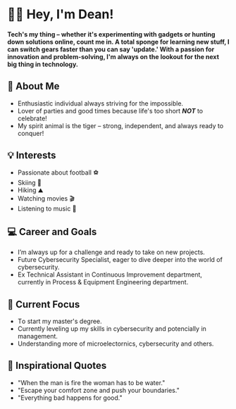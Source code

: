 # 👋🏽 Hey, I'm Dean!
 ####   Tech's my thing – whether it's experimenting with gadgets or hunting down solutions online, count me in. A total sponge for learning new stuff, I can switch gears faster than you can say 'update.' With a passion for innovation and problem-solving, I'm always on the lookout for the next big thing in technology.
## 🚀 About Me
- Enthusiastic individual always striving for the impossible.
- Lover of parties and good times because life's too short __***NOT***__ to celebrate!
- My spirit animal is the tiger – strong, independent, and always ready to conquer!
## 💡 Interests
- Passionate about football ⚽
- Skiing 🎿
- Hiking ⛰️
- Watching movies 🎬
- Listening to music 🎵
## 💻 Career and Goals
- I’m always up for a challenge and ready to take on new projects.
- Future Cybersecurity Specialist, eager to dive deeper into the world of cybersecurity.
- Ex Technical Assistant in Continuous Improvement department, currently in Process & Equipment Engineering department. 
## 🌱 Current Focus
- Тo start my master's degree.
- Currently leveling up my skills in cybersecurity and potencially in management.
- Understanding more of microelectornics, cybersecurity and others.
## 💭 Inspirational Quotes
- "When the man is fire the woman has to be water."
- "Escape your comfort zone and push your boundaries."
- "Everything bad happens for good."
